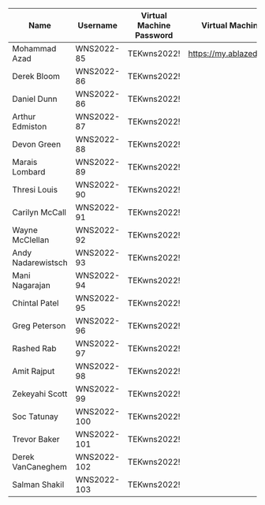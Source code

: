 | Name                 | Username    | Virtual Machine Password | Virtual Machine Portal                  |
|----------------------|-------------|--------------------------|----------------------------------------|
| Mohammad Azad        | WNS2022-85  | TEKwns2022!              | https://my.ablazedesktop.com |
| Derek Bloom          | WNS2022-86  | TEKwns2022!              |                                        |
| Daniel Dunn          | WNS2022-86  | TEKwns2022!              |                                        |
| Arthur Edmiston      | WNS2022-87  | TEKwns2022!              |                                        |
| Devon Green          | WNS2022-88  | TEKwns2022!              |                                        |
| Marais Lombard       | WNS2022-89  | TEKwns2022!              |                                        |
| Thresi Louis         | WNS2022-90  | TEKwns2022!              |                                        |
| Carilyn McCall       | WNS2022-91  | TEKwns2022!              |                                        |
| Wayne McClellan      | WNS2022-92  | TEKwns2022!              |                                        |
| Andy Nadarewistsch   | WNS2022-93  | TEKwns2022!              |                                        |
| Mani Nagarajan       | WNS2022-94  | TEKwns2022!              |                                        |
| Chintal Patel        | WNS2022-95  | TEKwns2022!              |                                        |
| Greg Peterson        | WNS2022-96  | TEKwns2022!              |                                        |
| Rashed Rab           | WNS2022-97  | TEKwns2022!              |                                        |
| Amit Rajput          | WNS2022-98  | TEKwns2022!              |                                        |
| Zekeyahi Scott       | WNS2022-99  | TEKwns2022!              |                                        |
| Soc Tatunay          | WNS2022-100 | TEKwns2022!              |                                        |
| Trevor Baker         | WNS2022-101 | TEKwns2022!              |                                        |
| Derek VanCaneghem    | WNS2022-102 | TEKwns2022!              |                                        |
| Salman Shakil        | WNS2022-103 | TEKwns2022!              |                                        |
